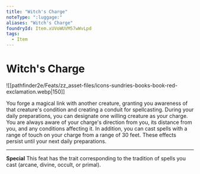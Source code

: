 ```yaml
---
title: "Witch's Charge"
noteType: ":luggage:"
aliases: "Witch's Charge"
foundryId: Item.xUVoWUVM57wWvLpd
tags:
  - Item
---
```


# Witch's Charge
![[pathfinder2e/Feats/zz_asset-files/icons-sundries-books-book-red-exclamation.webp|150]]

You forge a magical link with another creature, granting you awareness of that creature's condition and creating a conduit for spellcasting. During your daily preparations, you can designate one willing creature as your charge. You are always aware of your charge's direction from you, its distance from you, and any conditions affecting it. In addition, you can cast spells with a range of touch on your charge from a range of 30 feet. These effects persist until your next daily preparations.

* * *

**Special** This feat has the trait corresponding to the tradition of spells you cast (arcane, divine, occult, or primal).
